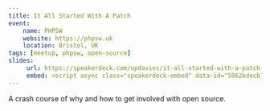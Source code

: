 ```yaml
---
title: It All Started With A Patch
event:
    name: PHPSW
    website: https://phpsw.uk
    location: Bristol, UK
tags: [meetup, phpsw, open-source]
slides:
     url: https://speakerdeck.com/opdavies/it-all-started-with-a-patch-phpsw
     embed: <script async class="speakerdeck-embed" data-id="5862bdecb7a24cfaa5fc844696fafa0c" data-ratio="1.37081659973226" src="//speakerdeck.com/assets/embed.js"></script>
---
```

A crash course of why and how to get involved with open source.
